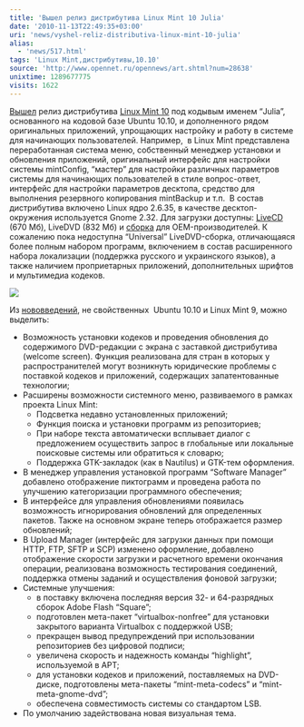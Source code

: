 ```yaml
---
title: 'Вышел релиз дистрибутива Linux Mint 10 Julia'
date: '2010-11-13T22:49:35+03:00'
uri: 'news/vyshel-reliz-distributiva-linux-mint-10-julia'
alias: 
  - 'news/517.html'
tags: 'Linux Mint,дистрибутивы,10.10'
source: 'http://www.opennet.ru/opennews/art.shtml?num=28638'
unixtime: 1289677775
visits: 1622
---
```

[Вышел](http://blog.linuxmint.com/?p=1581) релиз дистрибутива [Linux Mint 10](http://www.linuxmint.com) под кодывым именем “Julia”,  основанного на кодовой базе Ubuntu 10.10, и дополненного рядом оригинальных приложений, упрощающих настройку и работу в системе для начинающих пользователей. Например,  в Linux Mint представлена переработанная система меню, собственный менеджер установки и обновления приложений, оригинальный интерфейс для настройки системы mintConfig, “мастер” для настройки различных параметров системы для начинающих пользователей в стиле вопрос-ответ, интерфейс для настройки параметров десктопа, средство для выполнения резервного копирования mintBackup и т.п.  В состав дистрибутива включено Linux ядро 2.6.35, в качестве десктоп-окружения используется Gnome 2.32. Для загрузки доступны: [LiveCD](http://www.linuxmint.com/edition.php?id=67) (670 Мб), LiveDVD (832 Мб) и [сборка](http://www.linuxmint.com/edition.php?id=73) для OEM-производителей. К сожалению пока недоступна “Universal” LiveDVD-сборка, отличающаяся более полным набором программ, включением в состав расширенного набора локализации (поддержка русского и украинского языков), а также наличием проприетарных приложений, дополнительных шрифтов и мультимедиа кодеков.

![](img/2010/11/13/22-00/mint-10.jpg)

Из [нововведений](http://www.linuxmint.com/rel_julia_whatsnew.php), не свойственных  Ubuntu 10.10 и Linux Mint 9, можно выделить:

*   Возможность установки кодеков и проведения обновления до содержимого DVD-редакции с экрана с заставкой дистрибутива (welcome screen). Функция реализована для стран в которых у распространителей могут возникнуть юридические проблемы с поставкой кодеков и приложений, содержащих запатентованные технологии;
*   Расширены возможности системного меню, развиваемого в рамках проекта Linux Mint:
    *   Подсветка недавно установленных приложений;
    *   Функция поиска и установки программ из репозиториев;
    *   При наборе текста автоматически всплывает диалог с предложением осуществить запрос в глобальные или локальные поисковые системы или обратиться к словарю;
    *   Поддержка GTK-закладок (как в Nautilus) и GTK-тем оформления.
*   В менеджер управления установкой программ “Software Manager” добавлено отображение пиктограмм и проведена работа по улучшению категоризации программного обеспечения;
*   В интерфейсе для управления обновлениями появилась возможность игнорирования обновлений для определенных пакетов. Также на основном экране теперь отображается размер обновлений;
*   В Upload Manager (интерфейс для загрузки данных при помощи HTTP, FTP, SFTP и SCP) изменено оформление, добавлено отображение скорости загрузки и расчетного времени окончания операции, реализована возможность тестирования соединений, поддержка отмены заданий и осуществления фоновой загрузки;
*   Системные улучшения:
    *   в поставку включена последняя версия 32- и 64-разрядных сборок Adobe Flash “Square”;
    *   подготовлен мета-пакет “virtualbox-nonfree” для установки закрытого варианта Virtualbox с поддержкой USB;
    *   прекращен вывод предупреждений при использовании репозиториев без цифровой подписи;
    *   увеличена скорость и надежность команды “highlight”, используемой в APT;
    *   для установки кодеков и приложений, поставляемых на DVD-диске, подготовлены мета-пакеты “mint-meta-codecs” и “mint-meta-gnome-dvd”;
    *   обеспечена совместимость системы со стандартом LSB.
*   По умолчанию задействована новая визуальная тема.
